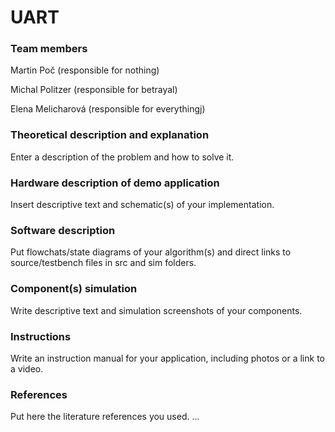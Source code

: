 # UART
### Team members
Martin Poč (responsible for nothing)

Michal Politzer (responsible for betrayal)

Elena Melicharová (responsible for everythingj)


### Theoretical description and explanation
Enter a description of the problem and how to solve it.


### Hardware description of demo application
Insert descriptive text and schematic(s) of your implementation.


### Software description
Put flowchats/state diagrams of your algorithm(s) and direct links to source/testbench files in src and sim folders.


### Component(s) simulation
Write descriptive text and simulation screenshots of your components.


### Instructions
Write an instruction manual for your application, including photos or a link to a video.


### References
Put here the literature references you used.
...
